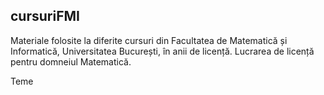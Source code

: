 

## cursuriFMI
Materiale folosite la diferite cursuri din Facultatea de Matematică și Informatică, Universitatea București, în anii de licență.
Lucrarea de licență pentru domneiul Matematică.

Teme

